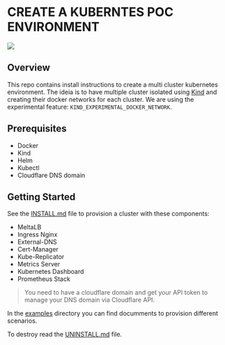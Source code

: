 # CREATE A KUBERNTES POC ENVIRONMENT

![](https://d33wubrfki0l68.cloudfront.net/d0c94836ab5b896f29728f3c4798054539303799/9f948/logo/logo.png)

## Overview

This repo contains install instructions to create a multi cluster kubernetes environment. The ideia is to have multiple cluster isolated using [Kind](https://kind.sigs.k8s.io/) and creating their docker networks for each cluster. We are using the experimental feature: `KIND_EXPERIMENTAL_DOCKER_NETWORK`.

## Prerequisites

* Docker
* Kind
* Helm
* Kubectl
* Cloudflare DNS domain

## Getting Started

See the [INSTALL.md](INSTALL.md) file to provision a cluster with these components:

* MeltaLB 
* Ingress Nginx
* External-DNS
* Cert-Manager
* Kube-Replicator
* Metrics Server
* Kubernetes Dashboard
* Prometheus Stack

> You need to have a cloudflare domain and get your API token to manage your DNS domain via Cloudflare API.

In the [examples](examples) directory you can find documments to provision different scenarios.

To destroy read the [UNINSTALL.md](UNINSTALL.md) file.
